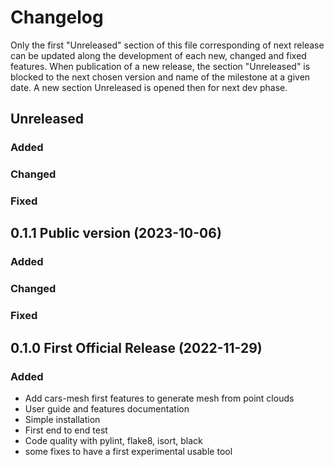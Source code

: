 # Changelog

Only the first "Unreleased" section of this file corresponding of next release can be updated along the development of each new, changed and fixed features.
When publication of a new release, the section "Unreleased" is blocked to the next chosen version and name of the milestone at a given date.
A new section Unreleased is opened then for next dev phase.

## Unreleased

### Added

### Changed

### Fixed

## 0.1.1 Public version (2023-10-06)

### Added

### Changed

### Fixed

## 0.1.0 First Official Release (2022-11-29)

### Added

- Add cars-mesh first features to generate mesh from point clouds
- User guide and features documentation
- Simple installation
- First end to end test
- Code quality with pylint, flake8, isort, black
- some fixes to have a first experimental usable tool
